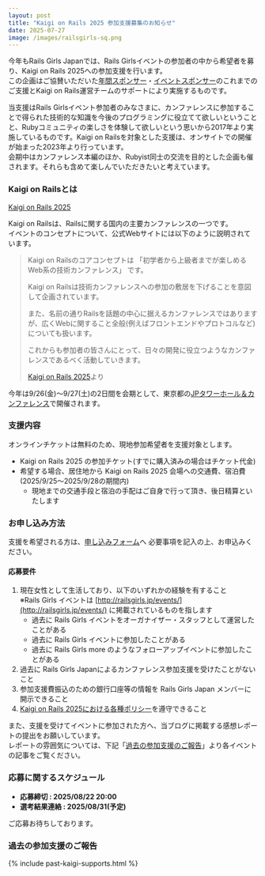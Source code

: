 ```yaml
---
layout: post
title: "Kaigi on Rails 2025 参加支援募集のお知らせ"
date: 2025-07-27
image: /images/railsgirls-sq.png
---
```


今年もRails Girls Japanでは、Rails Girlsイベントの参加者の中から希望者を募り、Kaigi on Rails 2025への参加支援を行います。<br>
この企画はご協賛いただいた[年間スポンサー](/sponsors)・[イベントスポンサー](/events)のこれまでのご支援とKaigi on Rails運営チームのサポートにより実施するものです。

当支援はRails Girlsイベント参加者のみなさまに、カンファレンスに参加することで得られた技術的な知識を今後のプログラミングに役立てて欲しいということと、Rubyコミュニティの楽しさを体験して欲しいという思いから2017年より実施しているものです。Kaigi on Railsを対象とした支援は、オンサイトでの開催が始まった2023年より行っています。<br>
会期中はカンファレンス本編のほか、Rubyist同士の交流を目的とした企画も催されます。それらも含めて楽しんでいただきたいと考えています。

### Kaigi on Railsとは

[Kaigi on Rails 2025](https://kaigionrails.org/2025/)

Kaigi on Railsは、Railsに関する国内の主要カンファレンスの一つです。<br>
イベントのコンセプトについて、公式Webサイトには以下のように説明されています。

<blockquote>
  <p>
    Kaigi on Railsのコアコンセプトは 「初学者から上級者までが楽しめるWeb系の技術カンファレンス」 です。
  </p>
  <p>
    Kaigi on Railsは技術カンファレンスへの参加の敷居を下げることを意図して企画されています。
  </p>
  <p>
    また、名前の通りRailsを話題の中心に据えるカンファレンスではありますが、広くWebに関すること全般(例えばフロントエンドやプロトコルなど)についても扱います。
  </p>
  <p>
    これからも参加者の皆さんにとって、日々の開発に役立つようなカンファレンスであるべく活動していきます。
  </p>
  <figcaption>
    <a href="https://kaigionrails.org/2025/" target="_blank" rel="noopener noreferrer">Kaigi on Rails 2025</a>より
  </figcaption>
</blockquote>

今年は9/26(金)～9/27(土)の2日間を会期として、東京都の<a href="https://www.jptower-hall.jp/" target="_blank" rel="noopener noreferrer">JPタワーホール＆カンファレンス</a>で開催されます。

### 支援内容

オンラインチケットは無料のため、現地参加希望者を支援対象とします。

* Kaigi on Rails 2025 の参加チケット(すでに購入済みの場合はチケット代金)
* 希望する場合、居住地から Kaigi on Rails 2025 会場への交通費、宿泊費(2025/9/25〜2025/9/28の期間内)
  * 現地までの交通手段と宿泊の手配はご自身で行って頂き、後日精算といたします

### お申し込み方法

支援を希望される方は、<a href="https://forms.gle/QdvrdZ4JPNtcJYpC7" target="_blank" rel="noopener noreferrer">申し込みフォーム</a>へ
必要事項を記入の上、お申込みください。

#### 応募要件

1. 現在女性として生活しており、以下のいずれかの経験を有すること<br>
  ※Rails Girls イベントは [http://railsgirls.jp/events/](http://railsgirls.jp/events/) に掲載されているものを指します
    * 過去に Rails Girls イベントをオーガナイザー・スタッフとして運営したことがある
    * 過去に Rails Girls イベントに参加したことがある
    * 過去に Rails Girls more のようなフォローアップイベントに参加したことがある
1. 過去に Rails Girls Japanによるカンファレンス参加支援を受けたことがないこと
1. 参加支援費振込のための銀行口座等の情報を Rails Girls Japan メンバーに開示できること
1. [Kaigi on Rails 2025における各種ポリシー](https://kaigionrails.org/2025/policies/)を遵守できること

また、支援を受けてイベントに参加された方へ、当ブログに掲載する感想レポートの提出をお願いしています。<br>
レポートの雰囲気については、下記「[過去の参加支援のご報告](#過去の参加支援のご報告)」より各イベントの記事をご覧ください。

### 応募に関するスケジュール

* **応募締切 : 2025/08/22 20:00**
* **選考結果連絡 : 2025/08/31(予定)**

ご応募お待ちしております。

### 過去の参加支援のご報告

{% include past-kaigi-supports.html %}
